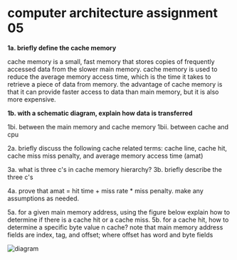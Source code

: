 #  computer architecture assignment 05

**1a.  briefly define the cache memory**

cache memory is a small, fast memory that stores copies of frequently accessed data from the slower main memory.  cache memory is used to reduce the average memory access time, which is the time it takes to retrieve a piece of data from memory.  the advantage of cache memory is that it can provide faster access to data than main memory, but it is also more expensive.

**1b.  with a schematic diagram, explain how data is transferred**



1bi.  between the main memory and cache memory
1bii.  between cache and cpu

2a.  briefly discuss the following cache related terms:  cache line, cache hit, cache miss miss penalty, and average memory access time (amat)

3a.  what is three c's in cache memory hierarchy?
3b.  briefly describe the three c's

4a.  prove that amat = hit time + miss rate * miss penalty.  make any assumptions as needed.

5a.  for a given main memory address, using the figure below explain how to determine if there is a cache hit or a cache miss.
5b.  for a cache hit, how to determine a specific byte value n cache?  note that main memory address fields are index, tag, and offset;  where offset has word and byte fields

![diagram](https://github.com/user-attachments/assets/32f9bd32-8478-445b-8a79-c14bf92c1e7d)
